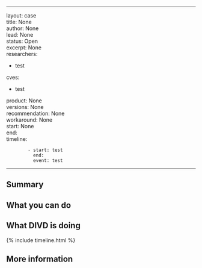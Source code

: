 


  
---  
layout: case  
title: None  
author: None  
lead: None  
status: Open  
excerpt: None  
researchers:
- test
  
cves:
- test
  
product: None  
versions: None  
recommendation: None  
workaround: None  
start: None  
end:  
timeline:  

            - start: test
              end:
              event: test
              
---
## Summary



## What you can do



## What DIVD is doing


  
{% include timeline.html %}
## More information
